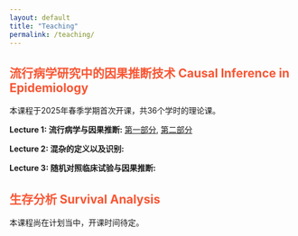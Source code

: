 ```yaml
---
layout: default
title: "Teaching"
permalink: /teaching/
---
```



## <span style="color:#F85634"> 流行病学研究中的因果推断技术 Causal Inference in Epidemiology  </span>
本课程于2025年春季学期首次开课，共36个学时的理论课。

**Lecture 1: 流行病学与因果推断:** [第一部分](/documents/Lec1_流行病学简史_20250224.pdf), [第二部分](/documents/Lec1_流行病学与因果推断.pdf)

**Lecture 2: 混杂的定义以及识别:**

**Lecture 3: 随机对照临床试验与因果推断:**


## <span style="color:#F85634"> 生存分析 Survival Analysis  </span>
本课程尚在计划当中，开课时间待定。
